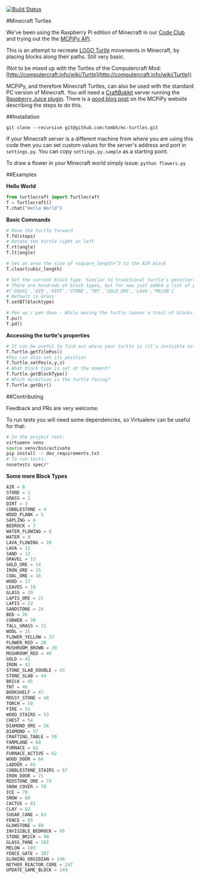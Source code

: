 [![Build Status](https://travis-ci.org/tombh/mc-turtles.svg?branch=history)](https://travis-ci.org/tombh/mc-turtles)

#Minecraft Turtles

We've been using the Raspberry Pi edition of Minecraft in our [Code Club](https://www.codeclub.org.uk/) and trying out the the [MCPiPy API](http://mcpipy.com).

This is an attempt to recreate [LOGO Turtle](http://en.wikipedia.org/wiki/Logo_(programming_language)#Turtle_and_graphics) movements in Minecraft, by placing blocks along their paths. Still very basic.

(Not to be mixed up with the Turtles of the Computercraft Mod: [http://computercraft.info/wiki/Turtle](http://computercraft.info/wiki/Turtle))

MCPiPy, and therefore Minecraft Turtles, can also be used with the standard PC version of Minecraft. You will need a [CraftBukkit](https://dl.bukkit.org/downloads/craftbukkit/) server running the [Raspberry Juice plugin](http://dev.bukkit.org/bukkit-plugins/raspberryjuice/). There is a [good blog post](http://mcpipy.wordpress.com/2013/02/13/running-python-programs-without-a-raspberry-pi/) on the MCPiPy website describing the steps to do this.

##Installation
```
git clone --recursive git@github.com:tombh/mc-turtles.git
```

If your Minecraft server is a different machine from where you are using this code then you can set custom values for the server's address and port in `settings.py`. You can copy `settings.py.sample` as a starting point.

To draw a flower in your Minecraft world simply issue: `python flowers.py`

##Examples

**Hello World**
```python
from turtlecraft import Turtlecraft
T = Turtlecraft()
T.chat("Hello World")
```

**Basic Commands**
```python
# Move the turtle forward
T.fd(steps)
# Rotate the turtle right or left
T.rt(angle)
T.lt(angle)

# Set an area the size of <square_length>^3 to the AIR block
T.clear(cubic_length)

# Set the current block type. Similar to traditional turtle's pencolor()
# There are hundreds of block types, but for now just added a list of possible blocks:  
#['GRASS','AIR','DIRT','STONE','TNT','GOLD_ORE','LAVA','MELON'] 
# Default is Grass
T.setBT(blocktype)

# Pen up / pen down - While moving the turtle leaves a trail of blocks or not
T.pu()
T.pd()
```

**Accessing the turtle's properties**
```python
# It can be useful to find out where your turtle is (it's invisible so far!)
T.Turtle.getTilePos() 
#You can also set its position
T.Turtle.setPos(x,y,z)
# What block type is set at the moment?
T.Turtle.getBlockType()
# Which direction is the turtle facing?
T.Turtle.getDir()
```

##Contributing

Feedback and PRs are very welcome.

To run tests you will need some dependencies, so Virtualenv can be useful for that:

```bash
# In the project root:
virtuaenv venv
source venv/bin/activate
pip install -r dev_requirements.txt
# To run tests:
nosetests spec/*
```

**Some more Block Types**
```python
AIR = 0
STONE = 1
GRASS = 2
DIRT = 3
COBBLESTONE = 4
WOOD_PLANK = 5
SAPLING = 6
BEDROCK = 7
WATER_FLOWING = 8
WATER = 9
LAVA_FLOWING = 10
LAVA = 11
SAND = 12
GRAVEL = 13
GOLD_ORE = 14
IRON_ORE = 15
COAL_ORE = 16
WOOD = 17
LEAVES = 18
GLASS = 20
LAPIS_ORE = 21
LAPIS = 22
SANDSTONE = 24
BED = 26
COBWEB = 30
TALL_GRASS = 31
WOOL = 35
FLOWER_YELLOW = 37
FLOWER_RED = 38
MUSHROOM_BROWN = 39
MUSHROOM_RED = 40
GOLD = 41
IRON = 42
STONE_SLAB_DOUBLE = 43
STONE_SLAB = 44
BRICK = 45
TNT = 46
BOOKSHELF = 47
MOSSY_STONE = 48
TORCH = 50
FIRE = 51
WOOD_STAIRS = 53
CHEST = 54
DIAMOND_ORE = 56
DIAMOND = 57
CRAFTING_TABLE = 58
FARMLAND = 60
FURNACE = 61
FURNACE_ACTIVE = 62
WOOD_DOOR = 64
LADDER = 65
COBBLESTONE_STAIRS = 67
IRON_DOOR = 71
REDSTONE_ORE = 73
SNOW_COVER = 78
ICE = 79
SNOW = 80
CACTUS = 81
CLAY = 82
SUGAR_CANE = 83
FENCE = 85
GLOWSTONE = 89
INVISIBLE_BEDROCK = 95
STONE_BRICK = 98
GLASS_PANE = 102
MELON = 103
FENCE_GATE = 107
GLOWING_OBSIDIAN = 246
NETHER_REACTOR_CORE = 247
UPDATE_GAME_BLOCK = 249
```


